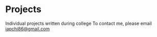 # Projects
Individual projects written during college
To contact me, please email iapchi86@gmail.com
